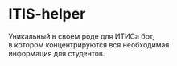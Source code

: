 # ITIS-helper
Уникальный в своем роде для ИТИСа бот,  
в котором концентрируются вся необходимая   
информация для студентов.